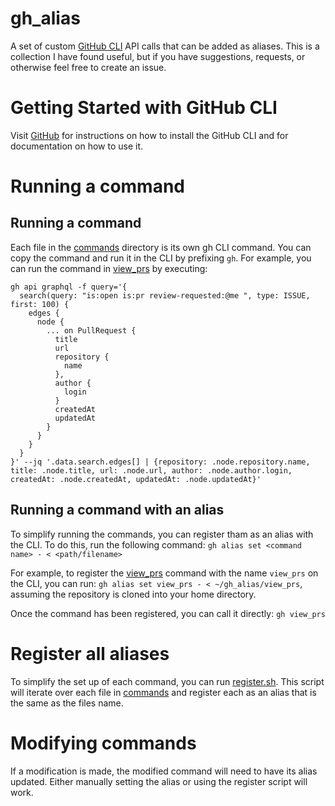 # gh_alias

A set of custom [GitHub CLI](https://cli.github.com/) API calls that can be added as aliases. This is a collection I have found useful, but if you have suggestions, requests, or otherwise feel free to create an issue.

# Getting Started with GitHub CLI

Visit [GitHub](https://cli.github.com/) for instructions on how to install the GitHub CLI and for documentation on how to use it.

# Running a command

## Running a command

Each file in the [commands](./commands) directory is its own gh CLI command. You can copy the command and run it in the CLI by prefixing `gh`. For example, you can run the command in [view_prs](./commands/view_prs) by executing: 

```
gh api graphql -f query='{
  search(query: "is:open is:pr review-requested:@me ", type: ISSUE, first: 100) {
    edges {
      node {
        ... on PullRequest {
          title
          url
          repository {
            name
          },
          author {
            login
          }
          createdAt
          updatedAt
        }
      }
    }
  }
}' --jq '.data.search.edges[] | {repository: .node.repository.name, title: .node.title, url: .node.url, author: .node.author.login, createdAt: .node.createdAt, updatedAt: .node.updatedAt}'
```

## Running a command with an alias

To simplify running the commands, you can register tham as an alias with the CLI. To do this, run the following command: `gh alias set <command name> - < <path/filename>`

For example, to register the [view_prs](./commands/view_prs) command with the name `view_prs` on the CLI, you can run: `gh alias set view_prs - < ~/gh_alias/view_prs`, assuming the repository is cloned into your home directory.

Once the command has been registered, you can call it directly: `gh view_prs`

# Register all aliases

To simplify the set up of each command, you can run [register.sh](register.sh). This script will iterate over each file in [commands](./commands) and register each as an alias that is the same as the files name.

# Modifying commands

If a modification is made, the modified command will need to have its alias updated. Either manually setting the alias or using the register script will work.
